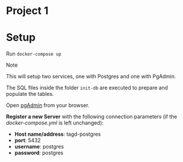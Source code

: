 # Project 1

# Setup

Run `docker-compose up`
> [!NOTE]
> This will setup two services, one with Postgres and one with PgAdmin.
> 
> The SQL files inside the folder `init-db` are executed to prepare and populate the tables.

Open [pgAdmin](http://localhost:5050) from your browser.

**Register a new Server** with the following connection parameters (if the *docker-compose.yml* is left unchanged):
- **Host name/address**: tagd-postgres
- **port**: 5432
- **username**: postgres
- **password**: postgres
